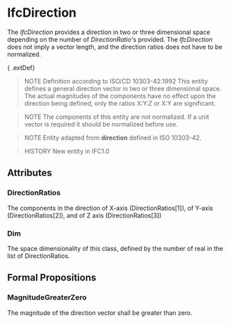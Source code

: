 # IfcDirection

The _IfcDirection_ provides a direction in two or three dimensional space depending on the number of _DirectionRatio_'s provided. The _IfcDirection_ does not imply a vector length, and the direction ratios does not have to be normalized.
<!-- end of short definition -->

{ .extDef}
> NOTE Definition according to ISO/CD 10303-42:1992
> This entity defines a general direction vector in two or three dimensional space. The actual magnitudes of the components have no effect upon the direction being defined, only the ratios X:Y:Z or X:Y are significant.

> NOTE The components of this entity are not normalized. If a unit vector is required it should be normalized before use.

> NOTE Entity adapted from **direction** defined in ISO 10303-42.

> HISTORY New entity in IFC1.0

## Attributes

### DirectionRatios
The components in the direction of X-axis (DirectionRatios[1]), of Y-axis (DirectionRatios[2]), and of Z axis (DirectionRatios[3])

### Dim
The space dimensionality of this class, defined by the number of real in the list of DirectionRatios.

## Formal Propositions

### MagnitudeGreaterZero
The magnitude of the direction vector shall be greater than zero.
